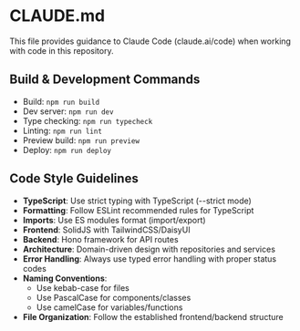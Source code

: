# CLAUDE.md

This file provides guidance to Claude Code (claude.ai/code) when working with code in this repository.

## Build & Development Commands
- Build: `npm run build`
- Dev server: `npm run dev`
- Type checking: `npm run typecheck`
- Linting: `npm run lint`
- Preview build: `npm run preview`
- Deploy: `npm run deploy`

## Code Style Guidelines
- **TypeScript**: Use strict typing with TypeScript (--strict mode)
- **Formatting**: Follow ESLint recommended rules for TypeScript
- **Imports**: Use ES modules format (import/export)
- **Frontend**: SolidJS with TailwindCSS/DaisyUI
- **Backend**: Hono framework for API routes
- **Architecture**: Domain-driven design with repositories and services
- **Error Handling**: Always use typed error handling with proper status codes
- **Naming Conventions**: 
  - Use kebab-case for files
  - Use PascalCase for components/classes
  - Use camelCase for variables/functions
- **File Organization**: Follow the established frontend/backend structure